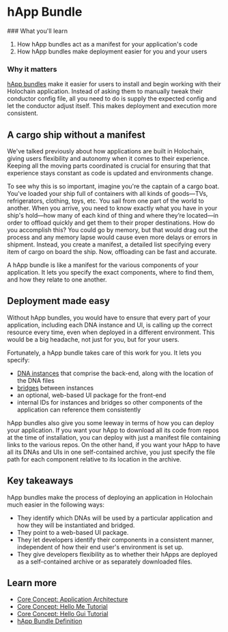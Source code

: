 # hApp Bundle

<div class="coreconcepts-orientation" markdown=1>
### <i class="fas fa-thunderstorm"></i> What you'll learn

1. How hApp bundles act as a manifest for your application's code
2. How hApp bundles make deployment easier for you and your users

### <i class="far fa-atom"></i> Why it matters

[hApp bundles](https://github.com/holochain/holoscape/tree/master/example-bundles) make it easier for users to install and begin working with their Holochain application. Instead of asking them to manually tweak their conductor config file, all you need to do is supply the expected config and let the conductor adjust itself. This makes deployment and execution more consistent.
</div>

## A cargo ship without a manifest

We've talked previously about how applications are built in Holochain, giving users flexibility and autonomy when it comes to their experience. Keeping all the moving parts coordinated is crucial for ensuring that that experience stays constant as code is updated and environments change. 

To see why this is so important, imagine you're the captain of a cargo boat. You've loaded your ship full of containers with all kinds of goods—TVs, refrigerators, clothing, toys, etc. You sail from one part of the world to another. When you arrive, you need to know exactly what you have in your ship's hold—how many of each kind of thing and where they’re located—in order to offload quickly and get them to their proper destinations. How do you accomplish this? You could go by memory, but that would drag out the process and any memory lapse would cause even more delays or errors in shipment. Instead, you create a manifest, a detailed list specifying every item of cargo on board the ship. Now, offloading can be fast and accurate. 

A hApp bundle is like a manifest for the various components of your application. It lets you specify the exact components, where to find them, and how they relate to one another.

## Deployment made easy

Without hApp bundles, you would have to ensure that every part of your application, including each DNA instance and UI, is calling up the correct resource every time, even when deployed in a different environment. This would be a big headache, not just for you, but for your users. 

Fortunately, a hApp bundle takes care of this work for you. It lets you specify:

- [DNA instances](../../glossary/#dna-instance) that comprise the back-end, along with the location of the DNA files
- [bridges](../../glossary/#bridge) between instances
- an optional, web-based UI package for the front-end
- internal IDs for instances and bridges so other components of the application can reference them consistently

hApp bundles also give you some leeway in terms of how you can deploy your application. If you want your hApp to download all its code from repos at the time of installation, you can deploy with just a manifest file containing links to the various repos. On the other hand, if you want your hApp to have all its DNAs and UIs in one self-contained archive, you just specify the file path for each component relative to its location in the archive.

## Key takeaways

hApp bundles make the process of deploying an application in Holochain much easier in the following ways:

- They identify which DNAs will be used by a particular application and how they will be instantiated and bridged.
- They point to a web-based UI package.
- They let developers identify their components in a consistent manner, independent of how their end user's environment is set up. 
- They give developers flexibility as to whether their hApps are deployed as a self-contained archive or as separately downloaded files.

## Learn more

- [Core Concept: Application Architecture](../../concepts/2_application_architecture/)
- [Core Concept: Hello Me Tutorial](../../tutorials/coreconcepts/hello_me/)
- [Core Concept: Hello Gui Tutorial](../../tutorials/coreconcepts/hello_gui/) 
- [hApp Bundle Definition](https://github.com/holochain/holoscape/blob/master/example-bundles/README.md)
